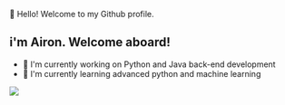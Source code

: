  👋 Hello! Welcome to my Github profile.
## i'm Airon. Welcome aboard!

- 🔭 I'm currently working on Python and Java back-end development
- 🌱 I'm currently learning advanced python and machine learning

<img src="https://cdn.jsdelivr.net/gh/devicons/devicon/icons/html5/html5-original.svg" />

